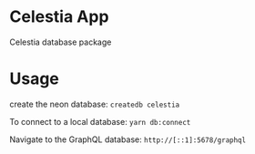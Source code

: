 # Celestia App

Celestia database package

# Usage
create the neon database:
`createdb celestia`

To connect to a local database:
`yarn db:connect`

Navigate to the GraphQL database:
`http://[::1]:5678/graphql`